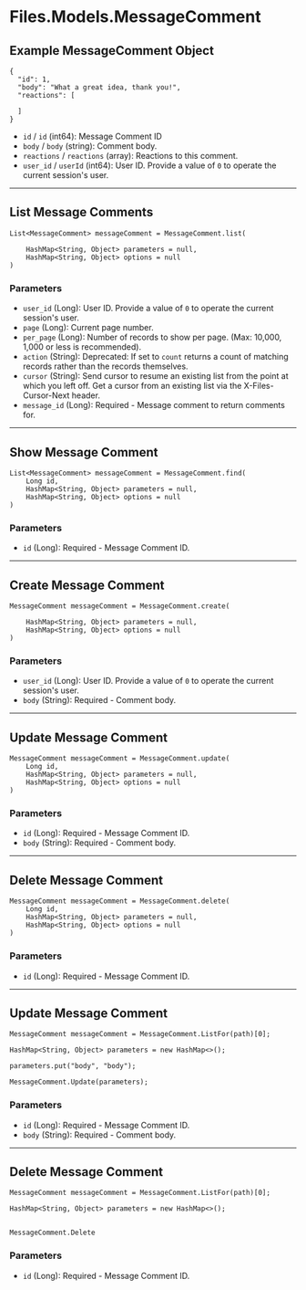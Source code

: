 # Files.Models.MessageComment

## Example MessageComment Object

```
{
  "id": 1,
  "body": "What a great idea, thank you!",
  "reactions": [

  ]
}
```

* `id` / `id`  (int64): Message Comment ID
* `body` / `body`  (string): Comment body.
* `reactions` / `reactions`  (array): Reactions to this comment.
* `user_id` / `userId`  (int64): User ID.  Provide a value of `0` to operate the current session's user.


---

## List Message Comments

```
List<MessageComment> messageComment = MessageComment.list(
    
    HashMap<String, Object> parameters = null,
    HashMap<String, Object> options = null
)
```

### Parameters

* `user_id` (Long): User ID.  Provide a value of `0` to operate the current session's user.
* `page` (Long): Current page number.
* `per_page` (Long): Number of records to show per page.  (Max: 10,000, 1,000 or less is recommended).
* `action` (String): Deprecated: If set to `count` returns a count of matching records rather than the records themselves.
* `cursor` (String): Send cursor to resume an existing list from the point at which you left off.  Get a cursor from an existing list via the X-Files-Cursor-Next header.
* `message_id` (Long): Required - Message comment to return comments for.


---

## Show Message Comment

```
List<MessageComment> messageComment = MessageComment.find(
    Long id, 
    HashMap<String, Object> parameters = null,
    HashMap<String, Object> options = null
)
```

### Parameters

* `id` (Long): Required - Message Comment ID.


---

## Create Message Comment

```
MessageComment messageComment = MessageComment.create(
    
    HashMap<String, Object> parameters = null,
    HashMap<String, Object> options = null
)
```

### Parameters

* `user_id` (Long): User ID.  Provide a value of `0` to operate the current session's user.
* `body` (String): Required - Comment body.


---

## Update Message Comment

```
MessageComment messageComment = MessageComment.update(
    Long id, 
    HashMap<String, Object> parameters = null,
    HashMap<String, Object> options = null
)
```

### Parameters

* `id` (Long): Required - Message Comment ID.
* `body` (String): Required - Comment body.


---

## Delete Message Comment

```
MessageComment messageComment = MessageComment.delete(
    Long id, 
    HashMap<String, Object> parameters = null,
    HashMap<String, Object> options = null
)
```

### Parameters

* `id` (Long): Required - Message Comment ID.


---

## Update Message Comment

```
MessageComment messageComment = MessageComment.ListFor(path)[0];

HashMap<String, Object> parameters = new HashMap<>();

parameters.put("body", "body");

MessageComment.Update(parameters);
```

### Parameters

* `id` (Long): Required - Message Comment ID.
* `body` (String): Required - Comment body.


---

## Delete Message Comment

```
MessageComment messageComment = MessageComment.ListFor(path)[0];

HashMap<String, Object> parameters = new HashMap<>();


MessageComment.Delete
```

### Parameters

* `id` (Long): Required - Message Comment ID.
